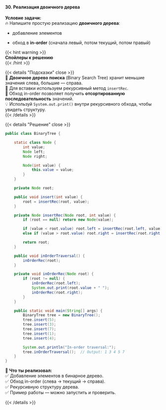 #### 30. Реализация двоичного дерева

**Условие задачи:**  
🔥 Напишите простую реализацию **двоичного дерева**:

- добавление элементов
    
- обход в **in-order** (сначала левый, потом текущий, потом правый)
    


{{< hint warning >}}  
**Спойлеры к решению**  
{{< /hint >}}

{{< details "Подсказки" close >}}  
🌳 **Двоичное дерево поиска** (Binary Search Tree) хранит меньшие значения слева, большие — справа.  
📌 Для вставки используем рекурсивный метод `insertRec`.  
📌 Обход in-order позволяет получить **отсортированную последовательность** значений.  
💡 Используй `System.out.print()` внутри рекурсивного обхода, чтобы увидеть структуру.  
{{< /details >}}

{{< details "Решение" close >}}

```java
public class BinaryTree {

    static class Node {
        int value;
        Node left;
        Node right;

        Node(int value) {
            this.value = value;
        }
    }

    private Node root;

    public void insert(int value) {
        root = insertRec(root, value);
    }

    private Node insertRec(Node root, int value) {
        if (root == null) return new Node(value);

        if (value < root.value) root.left = insertRec(root.left, value);
        else if (value > root.value) root.right = insertRec(root.right, value);

        return root;
    }

    public void inOrderTraversal() {
        inOrderRec(root);
    }

    private void inOrderRec(Node root) {
        if (root != null) {
            inOrderRec(root.left);
            System.out.print(root.value + " ");
            inOrderRec(root.right);
        }
    }

    public static void main(String[] args) {
        BinaryTree tree = new BinaryTree();
        tree.insert(5);
        tree.insert(3);
        tree.insert(7);
        tree.insert(1);
        tree.insert(4);

        System.out.println("In-order traversal:");
        tree.inOrderTraversal();  // Output: 1 3 4 5 7
    }
}
```

📌 **Что ты реализовал:**  
✅ Добавление элементов в бинарное дерево.  
✅ Обход in-order (слева → текущий → справа).  
✅ Рекурсивную структуру дерева.  
✅ Пример работы — можно запустить и проверить.

{{< /details >}}